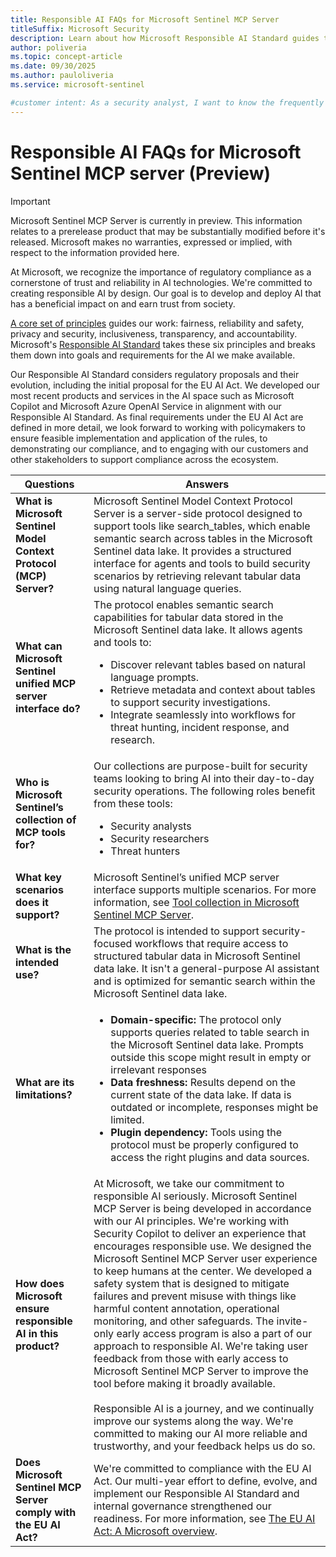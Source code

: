```yaml
---
title: Responsible AI FAQs for Microsoft Sentinel MCP Server
titleSuffix: Microsoft Security  
description: Learn about how Microsoft Responsible AI Standard guides the development and use of Microsoft Sentinel's collection of Model Context Protocol (MCP) tools 
author: poliveria
ms.topic: concept-article
ms.date: 09/30/2025
ms.author: pauloliveria
ms.service: microsoft-sentinel

#customer intent: As a security analyst, I want to know the frequently asked questions about responsible AI in relation to using Microsoft Sentinel's collection of MCP tools 
---
```


# Responsible AI FAQs for Microsoft Sentinel MCP server (Preview)

> [!IMPORTANT]
> Microsoft Sentinel MCP Server is currently in preview.
> This information relates to a prerelease product that may be substantially modified before it's released. Microsoft makes no warranties, expressed or implied, with respect to the information provided here.

At Microsoft, we recognize the importance of regulatory compliance as a cornerstone of trust and reliability in AI technologies. We're committed to creating responsible AI by design. Our goal is to develop and deploy AI that has a beneficial impact on and earn trust from society. 

[A core set of principles](https://www.microsoft.com/ai/principles-and-approach) guides our work: fairness, reliability and safety, privacy and security, inclusiveness, transparency, and accountability. Microsoft's [Responsible AI Standard](https://www.microsoft.com/ai/responsible-ai) takes these six principles and breaks them down into goals and requirements for the AI we make available. 

Our Responsible AI Standard considers regulatory proposals and their evolution, including the initial proposal for the EU AI Act. We developed our most recent products and services in the AI space such as Microsoft Copilot and Microsoft Azure OpenAI Service in alignment with our Responsible AI Standard. As final requirements under the EU AI Act are defined in more detail, we look forward to working with policymakers to ensure feasible implementation and application of the rules, to demonstrating our compliance, and to engaging with our customers and other stakeholders to support compliance across the ecosystem. 

| Questions | Answers | 
|----------|----------|
| **What is Microsoft Sentinel Model Context Protocol (MCP) Server?**  | Microsoft Sentinel Model Context Protocol Server is a server-side protocol designed to support tools like search_tables, which enable semantic search across tables in the Microsoft Sentinel data lake. It provides a structured interface for agents and tools to build security scenarios by retrieving relevant tabular data using natural language queries.  | 
| **What can Microsoft Sentinel unified MCP server interface do?** | The protocol enables semantic search capabilities for tabular data stored in the Microsoft Sentinel data lake. It allows agents and tools to:<ul><li>Discover relevant tables based on natural language prompts.<li>Retrieve metadata and context about tables to support security investigations.<li>Integrate seamlessly into workflows for threat hunting, incident response, and research.</ul> | 
|**Who is Microsoft Sentinel’s collection of MCP tools for?** |Our collections are purpose-built for security teams looking to bring AI into their day-to-day security operations. The following roles benefit from these tools:<ul><li>Security analysts<li>Security researchers<li>Threat hunters</ul> |
|**What key scenarios does it support?** |Microsoft Sentinel’s unified MCP server interface supports multiple scenarios. For more information, see [Tool collection in Microsoft Sentinel MCP Server](sentinel-mcp-tools-overview.md). |
|**What is the intended use?** |The protocol is intended to support security-focused workflows that require access to structured tabular data in Microsoft Sentinel data lake. It isn't a general-purpose AI assistant and is optimized for semantic search within the Microsoft Sentinel data lake.  |
|**What are its limitations?** | <ul><li>**Domain-specific:** The protocol only supports queries related to table search in the Microsoft Sentinel data lake. Prompts outside this scope might result in empty or irrelevant responses<li>**Data freshness:** Results depend on the current state of the data lake. If data is outdated or incomplete, responses might be limited.<li>**Plugin dependency:** Tools using the protocol must be properly configured to access the right plugins and data sources. </ul>|
|**How does Microsoft ensure responsible AI in this product?** |At Microsoft, we take our commitment to responsible AI seriously. Microsoft Sentinel MCP Server is being developed in accordance with our AI principles. We're working with Security Copilot to deliver an experience that encourages responsible use. We designed the Microsoft Sentinel MCP Server user experience to keep humans at the center. We developed a safety system that is designed to mitigate failures and prevent misuse with things like harmful content annotation, operational monitoring, and other safeguards. The invite-only early access program is also a part of our approach to responsible AI. We're taking user feedback from those with early access to Microsoft Sentinel MCP Server to improve the tool before making it broadly available.<br><br>Responsible AI is a journey, and we continually improve our systems along the way. We're committed to making our AI more reliable and trustworthy, and your feedback helps us do so. |
|**Does Microsoft Sentinel MCP Server comply with the EU AI Act?** | We're committed to compliance with the EU AI Act. Our multi-year effort to define, evolve, and implement our Responsible AI Standard and internal governance strengthened our readiness. For more information, see [The EU AI Act: A Microsoft overview](https://www.microsoft.com/trust-center/compliance/eu-ai-act).|